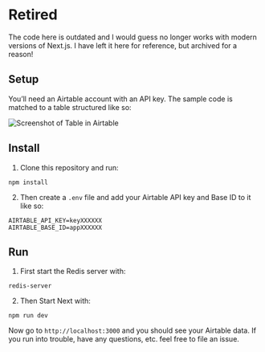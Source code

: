 # Retired

The code here is outdated and I would guess no longer works with modern versions of Next.js. I have left it here for reference, but archived for a reason!

## Setup

You’ll need an Airtable account with an API key. The sample code is matched to a table structured like so:

![Screenshot of Table in Airtable](https://davidyeiser.com/images/general/tutorial-ex-airtable-blog-setup.png)

## Install

1. Clone this repository and run:

````
npm install
````

2. Then create a `.env` file and add your Airtable API key and Base ID to it like so:

````
AIRTABLE_API_KEY=keyXXXXXX
AIRTABLE_BASE_ID=appXXXXXX
````

## Run

1. First start the Redis server with:

````
redis-server
````

2. Then Start Next with:

````
npm run dev
````

Now go to `http://localhost:3000` and you should see your Airtable data. If you run into trouble, have any questions, etc. feel free to file an issue.
